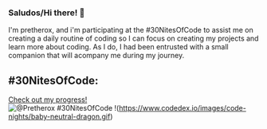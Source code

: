 ### Saludos/Hi there! 👋

I'm pretherox, and i'm participating at the #30NitesOfCode to assist me on creating a daily routine of coding so I can focus
on creating my projects and learn more about coding.
As I do, I had been entrusted with a small companion that will acompany me during my journey.

## #30NitesOfCode:
  [Check out my progress!](https://codedex-git-feature-30-nites-of-code-codedex.vercel.app/@Pretherox/30-nites-of-code)  
  ![@Pretherox #30NitesOfCode](https://codedex-jf4fg5u54-codedex.vercel.app/api/petStatus?user=Pretherox)
  !(https://www.codedex.io/images/code-nights/baby-neutral-dragon.gif)

<!--
**Pretherox/Pretherox** is a ✨ _special_ ✨ repository because its `README.md` (this file) appears on your GitHub profile.

Here are some ideas to get you started:

- 🔭 I’m currently working on ...
- 🌱 I’m currently learning ...
- 👯 I’m looking to collaborate on ...
- 🤔 I’m looking for help with ...
- 💬 Ask me about ...
- 📫 How to reach me: ...
- 😄 Pronouns: ...
- ⚡ Fun fact: ...
-->
